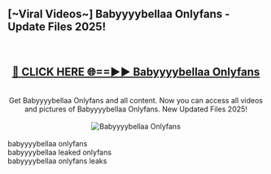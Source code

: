 <h2>[~Viral Videos~] Babyyyybellaa Onlyfans - Update Files 2025!</h2>
<br>
<div align="center">
<h2><a href="https://betterlinks.top/A2PfLJ" rel="nofollow">🔴 CLICK HERE 🌐==►► Babyyyybellaa Onlyfans</a></h2>
<br>
Get Babyyyybellaa Onlyfans and all content. Now you can access all videos and pictures of Babyyyybellaa Onlyfans. New Updated Files 2025!
<br>
<br>
<a href="https://betterlinks.top/A2PfLJ" rel="nofollow" data-target="animated-image.originalLink"><img src="https://i.ibb.co.com/WyWwxjT/player-gif2.gif" alt="Babyyyybellaa Onlyfans" style="max-width: 100%; display: inline-block;" data-target="animated-image.originalImage"></a>
</div>
<br>
babyyyybellaa onlyfans<br>
babyyyybellaa leaked onlyfans<br>
babyyyybellaa onlyfans leaks